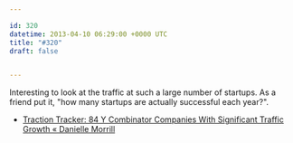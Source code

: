 ```yaml
---

id: 320
datetime: 2013-04-10 06:29:00 +0000 UTC
title: "#320"
draft: false


---
```


Interesting to look at the traffic at such a large number of startups. As a friend put it, "how many startups are actually successful each year?". 

 
 * [Traction Tracker: 84 Y Combinator Companies With Significant Traffic Growth « Danielle Morrill](http://www.daniellemorrill.com/2013/04/traction-tracker-84-y-combinator-companies-with-significant-traffic-growth/)


